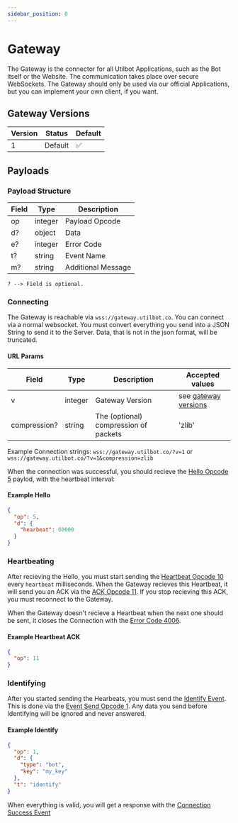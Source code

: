 ```yaml
---
sidebar_position: 0
---
```


# Gateway
The Gateway is the connector for all Utilbot Applications, such as the Bot itself or the Website. The communication takes place over secure WebSockets. The Gateway should only be used via our official Applications, but you can implement your own client, if you want.

## Gateway Versions

| Version | Status          | Default            |
| ------- | --------------- | ------------------ |
| 1       | Default         | :white_check_mark: |

## Payloads
### Payload Structure

| Field | Type    | Description  |
| ----- | ------- | -------------- |
| op    | integer | Payload Opcode |
| d?    | object  | Data  |
| e?    | integer | Error Code |
| t?    | string  | Event Name |
| m?    | string  | Additional Message |

`? --> Field is optional.`

### Connecting
The Gateway is reachable via `wss://gateway.utilbot.co`. You can connect via a normal websocket. You must convert everything you send into a JSON String to send it to the Server. Data, that is not in the json format, will be truncated.

#### URL Params
| Field        | Type    | Description                           | Accepted values                           |
| ------------ | ------- | ------------------------------------- | ----------------------------------------- |
| v            | integer | Gateway Version                       | see [gateway versions](#gateway-versions) |
| compression? | string  | The (optional) compression of packets | 'zlib' |

Example Connection strings: `wss://gateway.utilbot.co/?v=1` or `wss://gateway.utilbot.co/?v=1&compression=zlib`

When the connection was successful, you should recieve the [Hello Opcode 5](opcodes#gateway-opcodes) paylod, with the heartbeat interval:

#### Example Hello
```json
{
  "op": 5,
  "d": {
    "hearbeat": 60000
  }
}
```

### Heartbeating
After recieving the Hello, you must start sending the [Heartbeat Opcode 10](opcodes#gateway-opcodes) every `heartbeat` milliseconds. When the Gateway recieves this Heartbeat, it will send you an ACK via the [ACK Opcode 11](opcodes#gateway-opcodes). If you stop recieving this ACK, you must reconnect to the Gateway.

When the Gateway doesn't recieve a Heartbeat when the next one should be sent, it closes the Connection with the [Error Code 4006](error-codes#gateway-error-codes).

#### Example Heartbeat ACK
```json
{
  "op": 11
}
```

### Identifying
After you started sending the Hearbeats, you must send the [Identify Event](events#identify). This is done via the [Event Send Opcode 1](opcodes#gateway-opcodes). Any data you send before Identifying will be ignored and never answered.

#### Example Identify
```json
{
  "op": 1,
  "d": {
    "type": "bot",
    "key": "my_key"
  },
  "t": "identify"
}
```

When everything is valid, you will get a response with the [Connection Success Event](events#connection-success)
